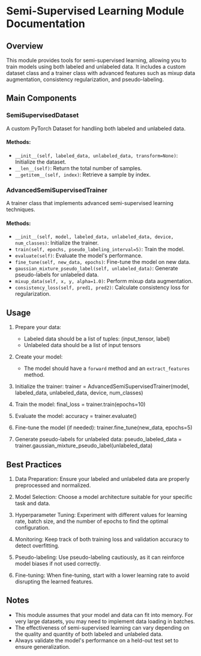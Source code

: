 # Semi-Supervised Learning Module Documentation

## Overview

This module provides tools for semi-supervised learning, allowing you to train models using both labeled and unlabeled data. It includes a custom dataset class and a trainer class with advanced features such as mixup data augmentation, consistency regularization, and pseudo-labeling.

## Main Components

### SemiSupervisedDataset

A custom PyTorch Dataset for handling both labeled and unlabeled data.

#### Methods:
- `__init__(self, labeled_data, unlabeled_data, transform=None)`: Initialize the dataset.
- `__len__(self)`: Return the total number of samples.
- `__getitem__(self, index)`: Retrieve a sample by index.

### AdvancedSemiSupervisedTrainer

A trainer class that implements advanced semi-supervised learning techniques.

#### Methods:
- `__init__(self, model, labeled_data, unlabeled_data, device, num_classes)`: Initialize the trainer.
- `train(self, epochs, pseudo_labeling_interval=5)`: Train the model.
- `evaluate(self)`: Evaluate the model's performance.
- `fine_tune(self, new_data, epochs)`: Fine-tune the model on new data.
- `gaussian_mixture_pseudo_label(self, unlabeled_data)`: Generate pseudo-labels for unlabeled data.
- `mixup_data(self, x, y, alpha=1.0)`: Perform mixup data augmentation.
- `consistency_loss(self, pred1, pred2)`: Calculate consistency loss for regularization.

## Usage

1. Prepare your data:
   - Labeled data should be a list of tuples: (input_tensor, label)
   - Unlabeled data should be a list of input tensors

2. Create your model:
   - The model should have a `forward` method and an `extract_features` method.

3. Initialize the trainer:
   trainer = AdvancedSemiSupervisedTrainer(model, labeled_data, unlabeled_data, device, num_classes)

4. Train the model:
   final_loss = trainer.train(epochs=10)

5. Evaluate the model:
   accuracy = trainer.evaluate()

6. Fine-tune the model (if needed):
   trainer.fine_tune(new_data, epochs=5)

7. Generate pseudo-labels for unlabeled data:
   pseudo_labeled_data = trainer.gaussian_mixture_pseudo_label(unlabeled_data)

## Best Practices

1. Data Preparation: Ensure your labeled and unlabeled data are properly preprocessed and normalized.

2. Model Selection: Choose a model architecture suitable for your specific task and data.

3. Hyperparameter Tuning: Experiment with different values for learning rate, batch size, and the number of epochs to find the optimal configuration.

4. Monitoring: Keep track of both training loss and validation accuracy to detect overfitting.

5. Pseudo-labeling: Use pseudo-labeling cautiously, as it can reinforce model biases if not used correctly.

6. Fine-tuning: When fine-tuning, start with a lower learning rate to avoid disrupting the learned features.

## Notes

- This module assumes that your model and data can fit into memory. For very large datasets, you may need to implement data loading in batches.
- The effectiveness of semi-supervised learning can vary depending on the quality and quantity of both labeled and unlabeled data.
- Always validate the model's performance on a held-out test set to ensure generalization.